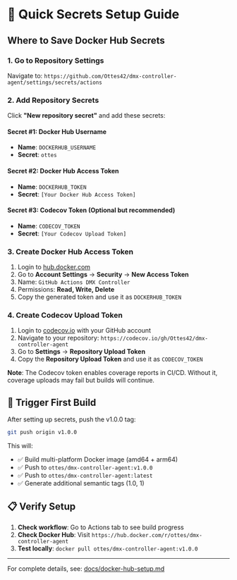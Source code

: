# 🔐 Quick Secrets Setup Guide

## Where to Save Docker Hub Secrets

### 1. Go to Repository Settings
Navigate to: `https://github.com/Ottes42/dmx-controller-agent/settings/secrets/actions`

### 2. Add Repository Secrets
Click **"New repository secret"** and add these secrets:

#### Secret #1: Docker Hub Username
- **Name**: `DOCKERHUB_USERNAME`
- **Secret**: `ottes`

#### Secret #2: Docker Hub Access Token  
- **Name**: `DOCKERHUB_TOKEN`
- **Secret**: `[Your Docker Hub Access Token]`

#### Secret #3: Codecov Token (Optional but recommended)
- **Name**: `CODECOV_TOKEN`
- **Secret**: `[Your Codecov Upload Token]`

### 3. Create Docker Hub Access Token
1. Login to [hub.docker.com](https://hub.docker.com)
2. Go to **Account Settings** → **Security** → **New Access Token**
3. Name: `GitHub Actions DMX Controller`  
4. Permissions: **Read, Write, Delete**
5. Copy the generated token and use it as `DOCKERHUB_TOKEN`

### 4. Create Codecov Upload Token
1. Login to [codecov.io](https://codecov.io) with your GitHub account
2. Navigate to your repository: `https://codecov.io/gh/Ottes42/dmx-controller-agent`
3. Go to **Settings** → **Repository Upload Token**
4. Copy the **Repository Upload Token** and use it as `CODECOV_TOKEN`

**Note**: The Codecov token enables coverage reports in CI/CD. Without it, coverage uploads may fail but builds will continue.

## 🚀 Trigger First Build

After setting up secrets, push the v1.0.0 tag:

```bash
git push origin v1.0.0
```

This will:
- ✅ Build multi-platform Docker image (amd64 + arm64)
- ✅ Push to `ottes/dmx-controller-agent:v1.0.0` 
- ✅ Push to `ottes/dmx-controller-agent:latest`
- ✅ Generate additional semantic tags (1.0, 1)

## 📋 Verify Setup

1. **Check workflow**: Go to Actions tab to see build progress
2. **Check Docker Hub**: Visit `https://hub.docker.com/r/ottes/dmx-controller-agent`
3. **Test locally**: `docker pull ottes/dmx-controller-agent:v1.0.0`

---

For complete details, see: [docs/docker-hub-setup.md](./docker-hub-setup.md)